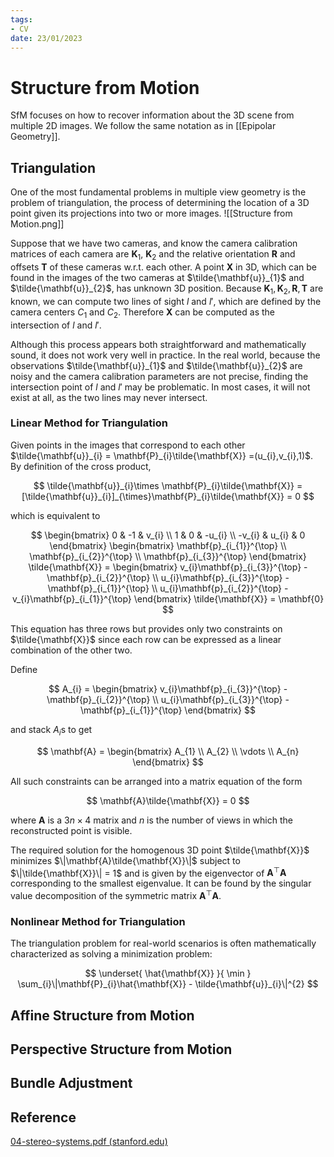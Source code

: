 ```yaml
---
tags:
- CV
date: 23/01/2023
---
```




# Structure from Motion

SfM focuses on how to recover information about the 3D scene from multiple 2D images.
We follow the same notation as in [[Epipolar Geometry]].

## Triangulation
One of the most fundamental problems in multiple view geometry is the problem of triangulation, the process of determining the location of a 3D point given its projections into two or more images.
![[Structure from Motion.png]]

Suppose that we have two cameras, and know the camera calibration matrices of each camera are $\mathbf{K}_{1}$, $\mathbf{K}_{2}$ and the relative orientation $\mathbf{R}$ and offsets $\mathbf{T}$ of these cameras w.r.t. each other. A point $\mathbf{X}$ in 3D, which can be found in the images of the two cameras at $\tilde{\mathbf{u}}_{1}$ and $\tilde{\mathbf{u}}_{2}$, has unknown 3D position. Because $\mathbf{K}_{1}, \mathbf{K}_{2},\mathbf{R},\mathbf{T}$ are known, we can compute two lines of sight $l$ and $l'$, which are defined by the camera centers $C_{1}$ and $C_{2}$. Therefore $\mathbf{X}$ can be computed as the intersection of $l$ and $l'$.

Although this process appears both straightforward and mathematically sound, it does not work very well in practice. In the real world, because the observations $\tilde{\mathbf{u}}_{1}$ and $\tilde{\mathbf{u}}_{2}$ are noisy and the camera calibration parameters are not precise, finding the intersection point of $l$ and $l'$ may be problematic. In most cases, it will not exist at all, as the two lines may never intersect.

### Linear Method for Triangulation
Given points in the images that correspond to each other $\tilde{\mathbf{u}}_{i} = \mathbf{P}_{i}\tilde{\mathbf{X}} =(u_{i},v_{i},1)$. By definition of the cross product,

$$
\tilde{\mathbf{u}}_{i}\times \mathbf{P}_{i}\tilde{\mathbf{X}} = [\tilde{\mathbf{u}}_{i}]_{\times}\mathbf{P}_{i}\tilde{\mathbf{X}} = 0
$$

which is equivalent to 

$$
\begin{bmatrix}
0 & -1 & v_{i} \\
1 & 0 & -u_{i} \\
-v_{i} & u_{i} & 0
\end{bmatrix}
\begin{bmatrix}
\mathbf{p}_{i_{1}}^{\top} \\
\mathbf{p}_{i_{2}}^{\top} \\
\mathbf{p}_{i_{3}}^{\top}
\end{bmatrix}
\tilde{\mathbf{X}} = 
\begin{bmatrix}
v_{i}\mathbf{p}_{i_{3}}^{\top} - \mathbf{p}_{i_{2}}^{\top} \\
u_{i}\mathbf{p}_{i_{3}}^{\top} - \mathbf{p}_{i_{1}}^{\top} \\
u_{i}\mathbf{p}_{i_{2}}^{\top} - v_{i}\mathbf{p}_{i_{1}}^{\top}
\end{bmatrix}
\tilde{\mathbf{X}} = \mathbf{0}
$$

This equation has three rows but provides only two constraints on $\tilde{\mathbf{X}}$ since each row can be expressed as a linear combination of the other two. 

Define 

$$
A_{i} = \begin{bmatrix}
v_{i}\mathbf{p}_{i_{3}}^{\top} - \mathbf{p}_{i_{2}}^{\top} \\
u_{i}\mathbf{p}_{i_{3}}^{\top} - \mathbf{p}_{i_{1}}^{\top} 
\end{bmatrix}
$$

and stack $A_{i}$s to get 

$$
\mathbf{A} = \begin{bmatrix}
A_{1} \\
A_{2} \\
\vdots \\
A_{n} 
\end{bmatrix}
$$

All such constraints can be arranged into a matrix equation of the form

$$
\mathbf{A}\tilde{\mathbf{X}} = 0
$$

where $\mathbf{A}$ is a $3n\times 4$ matrix and $n$ is the number of views in which the reconstructed point is visible. 

The required solution for the homogenous 3D point $\tilde{\mathbf{X}}$ minimizes $\|\mathbf{A}\tilde{\mathbf{X}}\|$ subject to $\|\tilde{\mathbf{X}}\| = 1$ and is given by the eigenvector of $\mathbf{A}^{\top}\mathbf{A}$ corresponding to the smallest eigenvalue. It can be found by the singular value decomposition of the symmetric matrix $\mathbf{A}^{\top}\mathbf{A}$.

### Nonlinear Method for Triangulation
The triangulation problem for real-world scenarios is often mathematically characterized as solving a minimization problem:

$$
\underset{ \hat{\mathbf{X}} }{ \min } \sum_{i}\|\mathbf{P}_{i}\hat{\mathbf{X}} - \tilde{\mathbf{u}}_{i}\|^{2}
$$

## Affine Structure from Motion

## Perspective Structure from Motion

## Bundle Adjustment

## Reference
[04-stereo-systems.pdf (stanford.edu)](https://web.stanford.edu/class/cs231a/course_notes/04-stereo-systems.pdf)